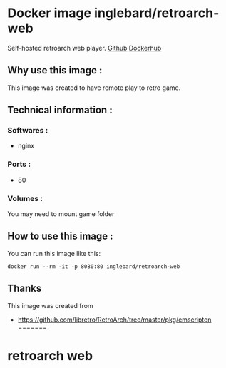 
# Docker image inglebard/retroarch-web
Self-hosted retroarch web player.
[Github](https://github.com/Inglebard/dockerfiles/tree/retroarch-web/)
[Dockerhub](https://hub.docker.com/r/inglebard/retroarch-web/)

## Why use this image :

This image was created to have remote play to retro game.

## Technical information :

### Softwares :
* nginx

### Ports :
* 80

### Volumes :
You may need to mount game folder

## How to use this image :

You can run this image like this:
```
docker run --rm -it -p 8080:80 inglebard/retroarch-web

```

## Thanks
This image was created from
* https://github.com/libretro/RetroArch/tree/master/pkg/emscripten
=======

# retroarch web


